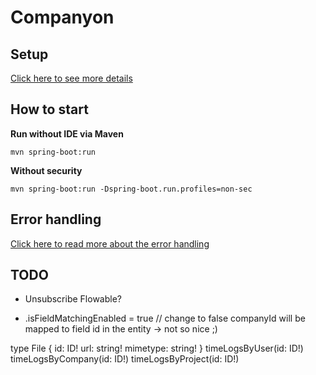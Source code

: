# Companyon



## Setup

[Click here to see more details](documentation/setup.md)

## How to start

**Run without IDE via Maven**
```
mvn spring-boot:run
```

**Without security**
```
mvn spring-boot:run -Dspring-boot.run.profiles=non-sec
```

## Error handling

[Click here to read more about the error handling](documentation/error-handling.md)

## TODO

+ Unsubscribe Flowable?

+ .isFieldMatchingEnabled = true // change to false  companyId will be mapped to field id in the entity -> not so nice ;)

type File {
  id: ID!
  url: string!
  mimetype: string!
}
timeLogsByUser(id: ID!)
timeLogsByCompany(id: ID!)
timeLogsByProject(id: ID!)
